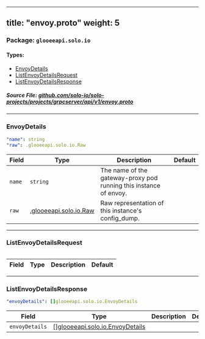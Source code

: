 
---
title: "envoy.proto"
weight: 5
---

<!-- Code generated by solo-kit. DO NOT EDIT. -->


### Package: `glooeeapi.solo.io` 
#### Types:


- [EnvoyDetails](#envoydetails)
- [ListEnvoyDetailsRequest](#listenvoydetailsrequest)
- [ListEnvoyDetailsResponse](#listenvoydetailsresponse)
  



##### Source File: [github.com/solo-io/solo-projects/projects/grpcserver/api/v1/envoy.proto](https://github.com/solo-io/solo-projects/blob/master/projects/grpcserver/api/v1/envoy.proto)





---
### EnvoyDetails



```yaml
"name": string
"raw": .glooeeapi.solo.io.Raw

```

| Field | Type | Description | Default |
| ----- | ---- | ----------- |----------- | 
| `name` | `string` | The name of the gateway-proxy pod running this instance of envoy. |  |
| `raw` | [.glooeeapi.solo.io.Raw](../types.proto.sk#raw) | Raw representation of this instance's config_dump. |  |




---
### ListEnvoyDetailsRequest



```yaml

```

| Field | Type | Description | Default |
| ----- | ---- | ----------- |----------- | 




---
### ListEnvoyDetailsResponse



```yaml
"envoyDetails": []glooeeapi.solo.io.EnvoyDetails

```

| Field | Type | Description | Default |
| ----- | ---- | ----------- |----------- | 
| `envoyDetails` | [[]glooeeapi.solo.io.EnvoyDetails](../envoy.proto.sk#envoydetails) |  |  |





<!-- Start of HubSpot Embed Code -->
<script type="text/javascript" id="hs-script-loader" async defer src="//js.hs-scripts.com/5130874.js"></script>
<!-- End of HubSpot Embed Code -->
